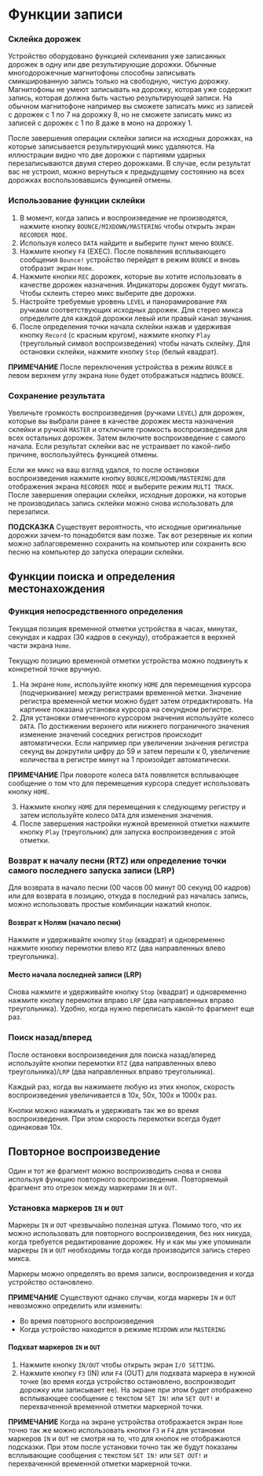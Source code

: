 # Функции записи  

### Склейка дорожек  

Устройство оборудовано функцией склеивания уже записанных дорожек в одну или две результирующие дорожки. Обычные многодорожечные магнитофоны способны записывать смикшированную запись только на свободную, чистую дорожку. Магнитофоны не умеют записывать на дорожку, которая уже содержит запись, которая должна быть частью результирующей записи. На обычном магнитофоне например вы сможете записать микс из записей с дорожек с 1 по 7 на дорожку 8, но не сможете записать микс из записей с дорожек с 1 по 8 даже в моно на дорожку 1.  

После завершения операции склейки записи на исходных дорожках, на которые записывается результирующий микс удаляются. На иллюстрации видно что две дорожки с партиями ударных перезаписываются двумя стерео дорожками. В случае, если результат вас не устроил, можно вернуться к предыдущему состоянию на всех дорожках воспользовавшись функцией отмены.  

### Использование функции склейки  

1. В момент, когда запись и воспроизведение не производятся, нажмите кнопку `BOUNCE/MIXDOWN/MASTERING` чтобы открыть экран `RECORDER MODE`.  
2. Используя колесо `DATA` найдите и выберите пункт меню `BOUNCE`.  
3. Нажмите кнопку `F4` (EXEC). После появления всплывающего сообщения `Bounce!` устройство перейдет в режим `BOUNCE` и вновь отобразит экран `Home`.  
4. Нажмите кнопки `REC` дорожек, которые вы хотите использовать в качестве дорожек назначения. Индикаторы дорожек будут мигать. Чтобы склеить стерео микс выберите две дорожки.  
5. Настройте требуемые уровень `LEVEL` и панорамирование `PAN` ручками соответствующих исходных дорожек. Для стерео микса определите для каждой дорожки левый или правый канал звучания.  
6. После определения точки начала склейки нажав и удерживая кнопку `Record` (с красным кругом), нажмите кнопку `Play` (треугольный символ воспроизведения) чтобы начать склейку. Для остановки склейки, нажмите кнопку `Stop` (белый квадрат).  

**ПРИМЕЧАНИЕ** После переключения устройства в режим `BOUNCE` в левом верхнем углу экрана `Home` будет отображаться надпись `BOUNCE`.  

### Сохранение результата  

Увеличьте громкость воспроизведения (ручками `LEVEL`) для дорожек, которые вы выбрали ранее в качестве дорожек места назначения склейки и ручкой `MASTER` и отключите громкость воспроизведения для всех остальных дорожек. Затем включите воспроизведение с самого начала. Если результат склейки вас не устраивает по какой-либо причине, воспользуйтесь функцией отмены.

Если же микс на ваш взгляд удался, то после остановки воспроизведения нажмите кнопку `BOUNCE/MIXDOWN/MASTERING` для отображения экрана `RECORDER MODE` и выберите режим `MULTI TRACK`. После завершения операции склейки, исходные дорожки, на которые не производилась запись склейки можно снова использовать для перезаписи.

**ПОДСКАЗКА** Существует вероятность, что исходные оригинальные дорожки зачем-то понадобятся вам позже. Так вот резервные их копии можно заблаговременно сохранить на компьютер или сохранить всю песню на компьютер до запуска операции склейки.  

## Функции поиска и определения местонахождения  

### Функция непосредственного определения  

Текущая позиция временной отметки устройства в часах, минутах, секундах и кадрах (30 кадров в секунду), отображается в верхней части экрана `Home`.

Текущую позицию временной отметки устройства можно подвинуть к конкретной точке вручную.  

1. На экране `Home`, используйте кнопку `HOME` для перемещения курсора (подчеркивание) между регистрами временной метки. Значение регистра временной метки можно будет затем отредактировать. На картинке показана установка курсора на секундном регистре.  
2. Для установки отмеченного курсором значения используйте колесо `DATA`. По достижении верхнего или нижнего пограничного значения изменение значений соседних регистров происходит автоматически. Если например при увеличении значения регистра секунд вы докрутили цифру до 59 и затем перешли к 0, увеличение количества в регистре минут на 1 произойдет автоматически.  

**ПРИМЕЧАНИЕ** При повороте колеса `DATA` появляется всплывающее сообщение о том что для перемещения курсора следует использовать кнопку `HOME`.  

3. Нажмите кнопку `HOME` для перемещения к следующему регистру и затем используйте колесо `DATA` для изменения значения.  
4. После завершения настройки нужной временной отметки нажмите кнопку `Play` (треугольник) для запуска воспроизведения с этой отметки.  

### Возврат к началу песни (RTZ) или определение точки самого последнего запуска записи (LRP)  

Для возврата в начало песни (00 часов 00 минут 00 секунд 00 кадров) или для возврата в позицию, откуда в последний раз началась запись, можно использовать простые комбинации нажатий кнопок.  

#### Возврат к Нолям (начало песни)  

Нажмите и удерживайте кнопку `Stop` (квадрат) и одновременно нажмите кнопку перемотки влево `RTZ` (два направленных влево треугольника).  

#### Место начала последней записи (LRP)  

Снова нажмите и удерживайте кнопку `Stop` (квадрат) и одновременно нажмите кнопку перемотки вправо `LRP` (два направленных вправо треугольника). Удобно, когда нужно переписать какой-то фрагмент еще раз.  

### Поиск назад/вперед  

После остановки воспроизведения для поиска назад/вперед используйте кнопки перемотки `RTZ` (два направленных влево треугольника)/`LRP` (два направленных вправо треугольника).  

Каждый раз, когда вы нажимаете любую из этих кнопок, скорость воспроизведения увеличивается в 10x, 50x, 100x и 1000x раз.  

Кнопки можно нажимать и удерживать так же во время воспроизведения. При этом скорость перемотки всегда будет одинаковая 10x.  

## Повторное воспроизведение  

Один и тот же фрагмент можно воспроизводить снова и снова используя функцию повторного воспроизведения. Повторяемый фрагмент это отрезок между маркерами `IN` и `OUT`.  

### Установка маркеров `IN` и `OUT`  

Маркеры `IN` и `OUT` чрезвычайно полезная штука. Помимо того, что их можно использовать для повторного воспроизведения, без них никуда, когда требуется редактирование дорожек. Ну и как мы уже упоминали маркеры `IN` и `OUT` необходимы тогда когда производится запись стерео микса.  

Маркеры можно определять во время записи, воспроизведения и когда устройство остановлено.  

**ПРИМЕЧАНИЕ** Существуют однако случаи, когда маркеры `IN` и `OUT` невозможно определить или изменить:  
- Во время повторного воспроизведения  
- Когда устройство находится в режиме `MIXDOWN` или `MASTERING`  

#### Подхват маркеров `IN` и `OUT`  

1. Нажмите кнопку `IN/OUT` чтобы открыть экран `I/O SETTING`.  
2. Нажмите кнопку `F3` (IN) или `F4` (OUT) для подхвата маркера в нужной точке (во время когда устройство остановлено, воспроизводит дорожку или записывает ее). На экране при этом будет отображено всплывающее сообщение с текстом `SET IN!` или `SET OUT!` и перехваченной временной отметки маркерной точки.  

**ПРИМЕЧАНИЕ** Когда на экране устройства отображается экран `Home` точно так же можно использовать кнопки `F3` и `F4` для установки маркеров `IN` и `OUT` не смотря на то, что для кнопок не отображаются подсказки. При этом после установки точно так же будут показаны всплывающие сообщения с текстом `SET IN!` или `SET OUT!` и перехваченной временной отметки маркерной точки.  
